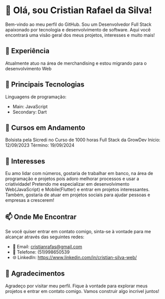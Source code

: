 # 👋 Olá, sou Cristian Rafael da Silva!

Bem-vindo ao meu perfil do GitHub. Sou um Desenvolvedor Full Stack apaixonado por tecnologia e desenvolvimento de software. Aqui você encontrará uma visão geral dos meus projetos, interesses e muito mais!

## 💼 Experiência

Atualmente atuo na área de merchandising e estou migrando para o desenvolvimento Web

## 🔧 Principais Tecnologias

Linguagens de programação: 
- Main: JavaScript
- Secondary: Dart

## 🚀 Cursos em Andamento

Bolsista pela Sicredi no Curso de 1000 horas Full Stack da GrowDev
Inicio: 12/09/2023
Término: 19/09/2024

## 🌱 Interesses

Eu amo lidar com números, gostaria de trabalhar em banco, na área de programação e projetos pois adoro melhorar processos e usar a criatividade!
Pretendo me especializar em desenvolvimento Web(JavaScript) e Mobile(Flutter) e entrar em projetos interessantes.
Também, gostaria de atuar em projetos sociais para ajudar pessoas e empresas a crescerem!

## 📫 Onde Me Encontrar
Se você quiser entrar em contato comigo, sinta-se à vontade para me alcançar através das seguintes redes:
- 📧 Email: cristianrafas@gmail.com
- 📱 Telefone: (51)998650539
- 🌐 LinkedIn: https://www.linkedin.com/in/cristian-silva-web/

## 🙏 Agradecimentos

Agradeço por visitar meu perfil. Fique à vontade para explorar meus projetos e entrar em contato comigo. Vamos construir algo incrível juntos!

